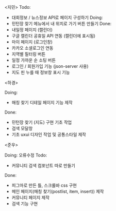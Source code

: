 <지민>
Todo:
 - 대회정보 / 뉴스정보 API로 페이지 구성하기
Doing:
 - 민턴장 찾기 메뉴에서 내 위치로 가기 버튼 만들기
Done:
 - 내일정 페이지 (캘린더)
 - 구글 캘린더 공휴일 API 연동 (캘린더에 표시됨)
 - 마이 페이지 (로그인창)
 - 카카오 소셜로그인 연동
 - 지역별 필터링 버튼
 - 일정 가까운 순 소팅 버튼
 - 로그인 / 회원가입 기능 (json-server 사용)
 - 지도 핀 누를 때 정보창 표시 기능


<하경>

Doing:
- 매칭 찾기 디테일 페이지 기능 제작

Done:
- 민턴장 찾기 (지도) 구현 기초 작업
- 검색 모달창  
- 기초 uxui 디자인 작업 및 공통스타일 제작 

<준우>

Doing: 오류수정
Todo:
- 커뮤니티 검색 컴포넌트 따로 만들기

Done:
- 피그마로 만든 틀, 스크롤바 css 구현
- 메인 페이지(매칭 찾기(postlist, item, insert)) 제작
- 커뮤니티 페이지 제작
- 검색 기능 구현